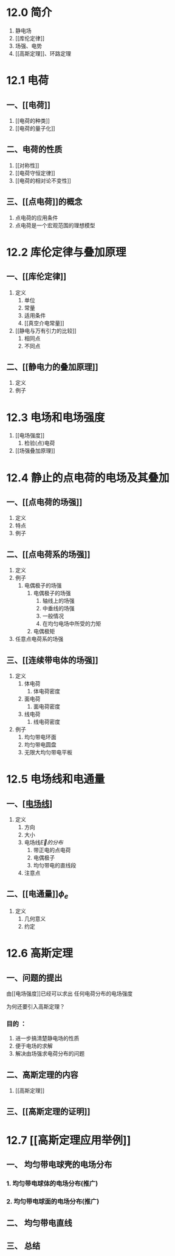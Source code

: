 # 12.0 简介
1. 静电场
2. [[库伦定律]]
3. 场强、电势
4. [[高斯定理]]、环路定理
# 12.1 电荷
## 一、[[电荷]]
1. [[电荷的种类]]
2. [[电荷的量子化]]
## 二、电荷的性质
1. [[对称性]]
2. [[电荷守恒定律]]
3. [[电荷的相对论不变性]]
## 三、[[点电荷]]的概念
1. 点电荷的应用条件
2. 点电荷是一个宏观范围的理想模型
# 12.2 库伦定律与叠加原理
## 一、[[库伦定律]]
1. 定义
	1. 单位
	2. 常量
	3. 适用条件
	4. [[真空介电常量]]
2. [[静电与万有引力的比较]]
	1. 相同点
	2. 不同点
## 二、[[静电力的叠加原理]]
1. 定义
2. 例子
# 12.3 电场和电场强度
1. [[电场强度]]
	1. 检验(点)电荷
2. [[场强叠加原理]]
# 12.4 静止的点电荷的电场及其叠加
## 一、[[点电荷的场强]]
1. 定义
2. 特点
3. 例子
## 二、[[点电荷系的场强]]
1. 定义
2. 例子
	1. 电偶极子的场强
		1. 电偶极子的场强
			1. 轴线上的场强
			2. 中垂线的场强
			3. 一般情况
			4. 在均匀电场中所受的力矩
		2. 电偶极矩
3. 任意点电荷系的场强
## 三、[[连续带电体的场强]]
1. 定义
	1. 体电荷
		1. 体电荷密度
	2. 面电荷
		1. 面电荷密度
	3. 线电荷
		1. 线电荷密度
2. 例子
	1. 均匀带电环面
	2. 均匀带电圆盘
	3. 无限大均匀带电平板
# 12.5 电场线和电通量
## 一、[[电场线]]($\bar{E}$线)
1. 定义
	1. 方向
	2. 大小
	3. 电场线$\overrightarrow{E}的分布$
		1. 带正电的点电荷
		2. 电偶极子
		3. 均匀带电的直线段
	4. 注意点
## 二、[[电通量]]$\phi_{e}$
1. 定义
	1. 几何意义
	2. 约定
# 12.6 高斯定理
## 一、问题的提出

由[[电场强度]]已经可以求出 任何电荷分布的电场强度

为何还要引入高斯定理？

### 目的 ：

1. 进一步搞清楚静电场的性质
2. 便于电场的求解
3. 解决由场强求电荷分布的问题
## 二、高斯定理的内容

1. [[高斯定理]]
## 三、[[高斯定理的证明]]

# 12.7 [[高斯定理应用举例]]
## 一、 均匀带电球壳的电场分布
### 1.  均匀带电球体的电场分布(推广)
### 2.  均匀带电球面的电场分布(推广)
## 二、 均匀带电直线
## 三、 总结